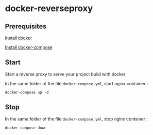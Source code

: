 # docker-reverseproxy

## Prerequisites

[Install docker](https://docs.docker.com/install/)

[Install docker-compose](https://docs.docker.com/compose/install/)

## Start
Start a reverse proxy to serve your project build with docker

In the same folder of the file `docker-compose.yml`, start nginx container : 
```
docker-compose up -d

```

## Stop

In the same folder of the file `docker-compose.yml`, stop nginx container : 
```
docker-compose down

```
